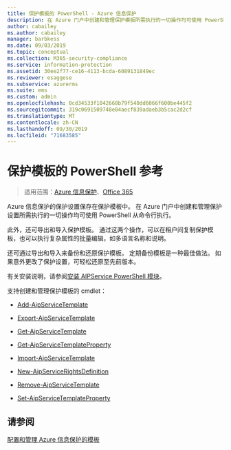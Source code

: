 ```yaml
---
title: 保护模板的 PowerShell - Azure 信息保护
description: 在 Azure 门户中创建和管理保护模板所需执行的一切操作均可使用 PowerShell 从命令行执行。 此外，可以在租户之间复制模板，或者在模板中执行复杂属性的批量编辑，如多语言名称和说明。
author: cabailey
ms.author: cabailey
manager: barbkess
ms.date: 09/03/2019
ms.topic: conceptual
ms.collection: M365-security-compliance
ms.service: information-protection
ms.assetid: 30ee2f77-ce16-4113-bcda-6089131849ec
ms.reviewer: esaggese
ms.subservice: azurerms
ms.suite: ems
ms.custom: admin
ms.openlocfilehash: 0cd34533f1042668b79f540dd6066f600be445f2
ms.sourcegitcommit: 319c0691509748e04aecf839adaeb3b5cac2d2cf
ms.translationtype: MT
ms.contentlocale: zh-CN
ms.lasthandoff: 09/30/2019
ms.locfileid: "71683585"
---
```

# <a name="powershell-reference-for-protection-templates"></a>保护模板的 PowerShell 参考

>适用范围：[Azure 信息保护](https://azure.microsoft.com/pricing/details/information-protection)、[Office 365](https://download.microsoft.com/download/E/C/F/ECF42E71-4EC0-48FF-AA00-577AC14D5B5C/Azure_Information_Protection_licensing_datasheet_EN-US.pdf)

Azure 信息保护的保护设置保存在保护模板中。 在 Azure 门户中创建和管理保护设置所需执行的一切操作均可使用 PowerShell 从命令行执行。 

此外，还可导出和导入保护模板。 通过这两个操作，可以在租户间复制保护模板，也可以执行复杂属性的批量编辑，如多语言名称和说明。

还可通过导出和导入来备份和还原保护模板。 定期备份模板是一种最佳做法。 如果意外更改了保护设置，可轻松还原至先前版本。

有关安装说明，请参阅[安装 AIPService PowerShell 模块](install-powershell.md)。

支持创建和管理保护模板的 cmdlet：

- [Add-AipServiceTemplate](/powershell/module/aipservice/add-aipservicetemplate)

- [Export-AipServiceTemplate](/powershell/module/aipservice/export-aipservicetemplate)

- [Get-AipServiceTemplate](/powershell/module/aipservice/get-aipservicetemplate)

- [Get-AipServiceTemplateProperty](/powershell/module/aipservice/get-aipservicetemplateproperty)

- [Import-AipServiceTemplate](/powershell/module/aipservice/import-aipservicetpd)

- [New-AipServiceRightsDefinition](/powershell/module/aipservice/new-aipservicerightsdefinition)

- [Remove-AipServiceTemplate](/powershell/module/aipservice/remove-aipservicetemplate)

- [Set-AipServiceTemplateProperty](/powershell/module/aipservice/set-aipservicetemplateproperty)



## <a name="see-also"></a>请参阅
[配置和管理 Azure 信息保护的模板](configure-policy-templates.md)

